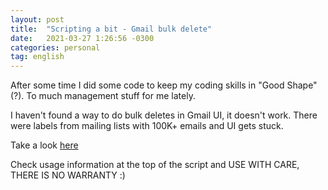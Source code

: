 ```yaml
---
layout: post
title:  "Scripting a bit - Gmail bulk delete"
date:   2021-03-27 1:26:56 -0300
categories: personal
tag: english
---
```


After some time I did some code to keep my coding skills in "Good Shape" (?).
To much management stuff for me lately.

I haven't found a way to do bulk deletes in Gmail UI, it doesn't work. There
were labels from mailing lists with 100K+ emails and UI gets stuck.

Take a look [here](https://github.com/diegows/toolbox/blob/master/mail/gmail_bulkdelete.py)

Check usage information at the top of the script and USE WITH CARE, THERE IS NO WARRANTY :)


